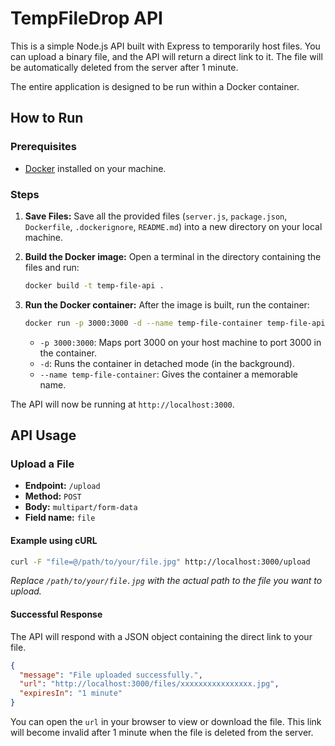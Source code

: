 # TempFileDrop API

This is a simple Node.js API built with Express to temporarily host files. You can upload a binary file, and the API will return a direct link to it. The file will be automatically deleted from the server after 1 minute.

The entire application is designed to be run within a Docker container.

## How to Run

### Prerequisites
- [Docker](https://www.docker.com/get-started) installed on your machine.

### Steps

1.  **Save Files:**
    Save all the provided files (`server.js`, `package.json`, `Dockerfile`, `.dockerignore`, `README.md`) into a new directory on your local machine.

2.  **Build the Docker image:**
    Open a terminal in the directory containing the files and run:
    ```sh
    docker build -t temp-file-api .
    ```

3.  **Run the Docker container:**
    After the image is built, run the container:
    ```sh
    docker run -p 3000:3000 -d --name temp-file-container temp-file-api
    ```
    - `-p 3000:3000`: Maps port 3000 on your host machine to port 3000 in the container.
    - `-d`: Runs the container in detached mode (in the background).
    - `--name temp-file-container`: Gives the container a memorable name.

The API will now be running at `http://localhost:3000`.

## API Usage

### Upload a File

-   **Endpoint:** `/upload`
-   **Method:** `POST`
-   **Body:** `multipart/form-data`
-   **Field name:** `file`

#### Example using cURL

```sh
curl -F "file=@/path/to/your/file.jpg" http://localhost:3000/upload
```
*Replace `/path/to/your/file.jpg` with the actual path to the file you want to upload.*

#### Successful Response

The API will respond with a JSON object containing the direct link to your file.

```json
{
  "message": "File uploaded successfully.",
  "url": "http://localhost:3000/files/xxxxxxxxxxxxxxxx.jpg",
  "expiresIn": "1 minute"
}
```

You can open the `url` in your browser to view or download the file. This link will become invalid after 1 minute when the file is deleted from the server.